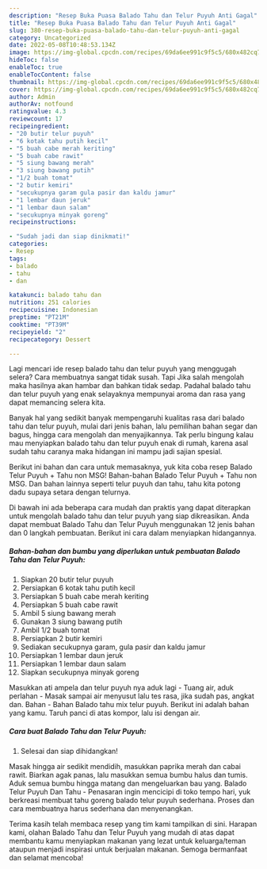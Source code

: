 ```yaml
---
description: "Resep Buka Puasa Balado Tahu dan Telur Puyuh Anti Gagal"
title: "Resep Buka Puasa Balado Tahu dan Telur Puyuh Anti Gagal"
slug: 380-resep-buka-puasa-balado-tahu-dan-telur-puyuh-anti-gagal
category: Uncategorized
date: 2022-05-08T10:48:53.134Z
image: https://img-global.cpcdn.com/recipes/69da6ee991c9f5c5/680x482cq70/balado-tahu-dan-telur-puyuh-foto-resep-utama.jpg
hideToc: false
enableToc: true
enableTocContent: false
thumbnail: https://img-global.cpcdn.com/recipes/69da6ee991c9f5c5/680x482cq70/balado-tahu-dan-telur-puyuh-foto-resep-utama.jpg
cover: https://img-global.cpcdn.com/recipes/69da6ee991c9f5c5/680x482cq70/balado-tahu-dan-telur-puyuh-foto-resep-utama.jpg
author: Admin
authorAv: notfound
ratingvalue: 4.3
reviewcount: 17
recipeingredient:
- "20 butir telur puyuh"
- "6 kotak tahu putih kecil"
- "5 buah cabe merah keriting"
- "5 buah cabe rawit"
- "5 siung bawang merah"
- "3 siung bawang putih"
- "1/2 buah tomat"
- "2 butir kemiri"
- "secukupnya garam gula pasir dan kaldu jamur"
- "1 lembar daun jeruk"
- "1 lembar daun salam"
- "secukupnya minyak goreng"
recipeinstructions:

- "Sudah jadi dan siap dinikmati!"
categories:
- Resep
tags:
- balado
- tahu
- dan

katakunci: balado tahu dan 
nutrition: 251 calories
recipecuisine: Indonesian
preptime: "PT21M"
cooktime: "PT39M"
recipeyield: "2"
recipecategory: Dessert

---
```



Lagi mencari ide resep balado tahu dan telur puyuh yang menggugah selera? Cara membuatnya sangat tidak susah. Tapi Jika salah mengolah maka hasilnya akan hambar dan bahkan tidak sedap. Padahal balado tahu dan telur puyuh yang enak selayaknya mempunyai aroma dan rasa yang dapat memancing selera kita.


Banyak hal yang sedikit banyak mempengaruhi kualitas rasa dari balado tahu dan telur puyuh, mulai dari jenis bahan, lalu pemilihan bahan segar dan bagus, hingga cara mengolah dan menyajikannya. Tak perlu bingung kalau mau menyiapkan balado tahu dan telur puyuh enak di rumah, karena asal sudah tahu caranya maka hidangan ini mampu jadi sajian spesial.

Berikut ini bahan dan cara untuk memasaknya, yuk kita coba resep Balado Telur Puyuh + Tahu non MSG! Bahan-bahan Balado Telur Puyuh + Tahu non MSG. Dan bahan lainnya seperti telur puyuh dan tahu, tahu kita potong dadu supaya setara dengan telurnya.


Di bawah ini ada beberapa cara mudah dan praktis yang dapat diterapkan untuk mengolah balado tahu dan telur puyuh yang siap dikreasikan. Anda dapat membuat Balado Tahu dan Telur Puyuh menggunakan 12 jenis bahan dan 0 langkah pembuatan. Berikut ini cara dalam menyiapkan hidangannya.

<!--inarticleads1-->

##### Bahan-bahan dan bumbu yang diperlukan untuk pembuatan Balado Tahu dan Telur Puyuh:

1. Siapkan 20 butir telur puyuh
1. Persiapkan 6 kotak tahu putih kecil
1. Persiapkan 5 buah cabe merah keriting
1. Persiapkan 5 buah cabe rawit
1. Ambil 5 siung bawang merah
1. Gunakan 3 siung bawang putih
1. Ambil 1/2 buah tomat
1. Persiapkan 2 butir kemiri
1. Sediakan secukupnya garam, gula pasir dan kaldu jamur
1. Persiapkan 1 lembar daun jeruk
1. Persiapkan 1 lembar daun salam
1. Siapkan secukupnya minyak goreng


Masukkan ati ampela dan telur puyuh nya aduk lagi - Tuang air, aduk perlahan - Masak sampai air menyusut lalu tes rasa, jika sudah pas, angkat dan. Bahan - Bahan Balado tahu mix telur puyuh. Berikut ini adalah bahan yang kamu. Taruh panci di atas kompor, lalu isi dengan air. 

<!--inarticleads2-->

##### Cara buat Balado Tahu dan Telur Puyuh:


1. Selesai dan siap dihidangkan!

Masak hingga air sedikit mendidih, masukkan paprika merah dan cabai rawit. Biarkan agak panas, lalu masukkan semua bumbu halus dan tumis. Aduk semua bumbu hingga matang dan mengeluarkan bau yang. Balado Telur Puyuh Dan Tahu - Penasaran ingin mencicipi di toko tempo hari, yuk berkreasi membuat tahu goreng balado telur puyuh sederhana. Proses dan cara membuatnya harus sederhana dan menyenangkan. 

Terima kasih telah membaca resep yang tim kami tampilkan di sini. Harapan kami, olahan Balado Tahu dan Telur Puyuh yang mudah di atas dapat membantu kamu menyiapkan makanan yang lezat untuk keluarga/teman ataupun menjadi inspirasi untuk berjualan makanan. Semoga bermanfaat dan selamat mencoba!

